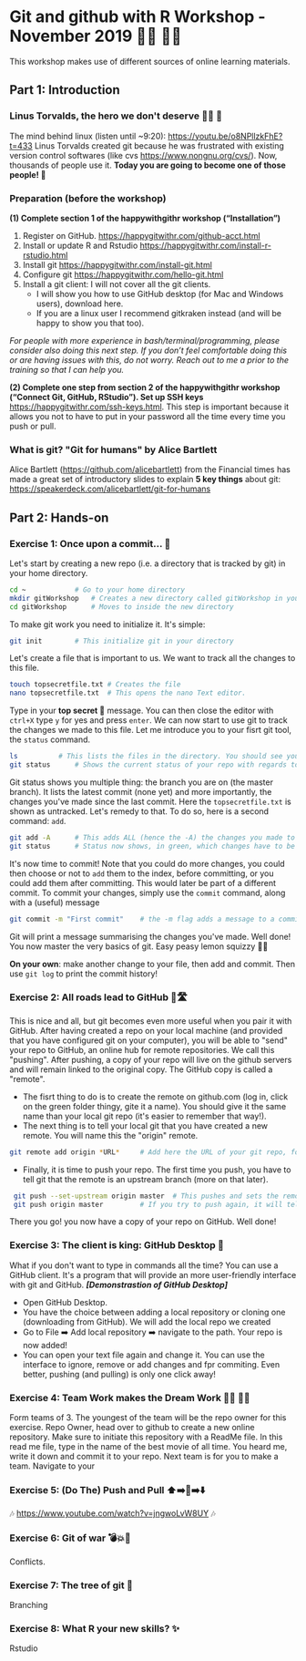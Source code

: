 # Git and github with R Workshop - November 2019 👩‍💻 👨‍💻

This workshop makes use of different sources of online learning materials. 

## Part 1: Introduction

### Linus Torvalds, the hero we don't deserve 🦸‍♂️ 🦇
The mind behind linux (listen until ~9:20): https://youtu.be/o8NPllzkFhE?t=433
Linus Torvalds created git because he was frustrated with existing version control softwares (like cvs https://www.nongnu.org/cvs/). Now, thousands of people use it. **Today you are going to become one of those people! 🎉**

### Preparation (before the workshop)
**(1) Complete section 1 of the happywithgithr workshop (“Installation”)**

1. Register on GitHub. https://happygitwithr.com/github-acct.html
2. Install or update R and Rstudio https://happygitwithr.com/install-r-rstudio.html
3. Install git https://happygitwithr.com/install-git.html
4. Configure git https://happygitwithr.com/hello-git.html
5. Install a git client: I will not cover all the git clients. 
	- I will show you how to use GitHub desktop (for Mac and Windows users), download here. 
	- If you are a linux user I recommend gitkraken instead (and will be happy to show you that too). 

*For people with more  experience in bash/terminal/programming, please consider also doing this next step. If you don’t feel comfortable doing this or are having issues with this, do not worry. Reach out to me a prior to the training so that I can help you.*

**(2) Complete one step from section 2 of the happywithgithr workshop (“Connect Git, GitHub, RStudio”). Set up SSH keys** https://happygitwithr.com/ssh-keys.html. This step is important because it allows you not to have to put in your password all the time every time you push or pull.  

### What is git? "Git for humans" by Alice Bartlett
Alice Bartlett (https://github.com/alicebartlett) from the Financial times has made a great set of introductory slides to explain **5 key things** about git: 
https://speakerdeck.com/alicebartlett/git-for-humans

## Part 2: Hands-on

### Exercise 1: Once upon a commit... 📖

Let's start by creating a new repo (i.e. a directory that is tracked by git) in your home directory.
```bash
cd ~ 			# Go to your home directory
mkdir gitWorkshop 	# Creates a new directory called gitWorkshop in your home directory
cd gitWorkshop 		# Moves to inside the new directory
```
To make git work you need to initialize it. It's simple: 
```bash
git init		# This initialize git in your directory
```
Let's create a file that is important to us. We want to track all the changes to this file. 
```bash
touch topsecretfile.txt	# Creates the file
nano topsecretfile.txt	# This opens the nano Text editor. 
```
Type in your **top secret 🙊** message. You can then close the editor with `ctrl+X` type `y` for yes and press `enter`. We can now start to use git to track the changes we made to this file. 
Let me introduce you to your fisrt git tool, the `status` command.
```bash
ls			# This lists the files in the directory. You should see your file listed!
git status		# Shows the current status of your repo with regards to git
```
Git status shows you multiple thing: the branch you are on (the master branch). It lists the latest commit (none yet) and more importantly, the changes you've made since the last commit. Here the `topsecretfile.txt` is shown as untracked. Let's remedy to that. To do so, here is a second command: `add`.
```bash
git add -A		# This adds ALL (hence the -A) the changes you made to the git index. Your changes are now registered 
git status 		# Status now shows, in green, which changes have to be committed
```
It's now time to commit! Note that you could do more changes, you could then choose or not to `add` them to the index, before committing, or you could add them after committing. This would later be part of a different commit. To commit your changes, simply use the `commit` command, along with a (useful) message 
```bash
git commit -m "First commit"	# the -m flag adds a message to a commit
```
Git will print a message summarising the changes you've made. Well done! You now master the very basics of git. Easy peasy lemon squizzy 🍋🍹

**On your own**: make another change to your file, then add and commit. Then use `git log` to print the commit history!

### Exercise 2: All roads lead to GitHub 🚦🛣️

This is nice and all, but git becomes even more useful when you pair it with GitHub. After having created a repo on your local machine (and provided that you have configured git on your computer), you will be able to "send" your repo to GitHub, an online hub for remote repositories. We call this "pushing". After pushing, a copy of your repo will live on the github servers and will remain linked to the original copy. The GitHub copy is called a "remote". 
- The fisrt thing to do is to create the remote on github.com (log in, click on the green folder thingy, gite it a name). You should give it the same name than your local git repo (it's easier to remember that way!).
- The next thing is to tell your local git that you have created a new remote. You will name this the "origin" remote. 
```bash
git remote add origin *URL* 	# Add here the URL of your git repo, for instance https://github.com/VLucet/gitWorkshoptest
```
- Finally, it is time to push your repo. The first time you push, you have to tell git that the remote is an upstream branch (more on that later).
```bash 
 git push --set-upstream origin master	# This pushes and sets the remote as "upstream"
 git push origin master			# If you try to push again, it will tell you that everything is up to date!
```
There you go! you now have a copy of your repo on GitHub. Well done!

### Exercise 3: The client is king: GitHub Desktop 👑

What if you don't want to type in commands all the time? You can use a GitHub client. It's a program that will provide an more user-friendly interface with git and GitHub. 
***\[Demonstrastion of GitHub Desktop\]***
- Open GitHub Desktop. 
- You have the choice between adding a local repository or cloning one (downloading from GitHub). We will add the local repo we created 
- Go to File ➡️ Add local repository ➡️ navigate to the path. Your repo is now added! 
- You can open your text file again and change it. You can use the interface to ignore, remove or add changes and fpr commiting. Even better, pushing (and pulling) is only one click away!

### Exercise 4: Team Work makes the Dream Work 👩‍💻 👨‍💻

Form teams of 3. The youngest of the team will be the repo owner for this exercise. Repo Owner, head over to github to create a new online repository. Make sure to initiate this repository with a ReadMe file. In this read me file, type in the name of the best movie of all time. You heard me, write it down and commit it to your repo.
Next team is for you to make a team. Navigate to your 

### Exercise 5: (Do The) Push and Pull ⬆️➡️🔄➡️⬇️
🎶 https://www.youtube.com/watch?v=jngwoLvW8UY 🎶

### Exercise 6: Git of war 💣💥🤯

Conflicts.

### Exercise 7: The tree of git 🌳

Branching

### Exercise 8: What R your new skills? ✨

Rstudio
